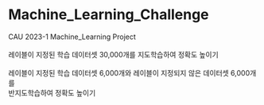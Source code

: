 # Machine_Learning_Challenge
CAU 2023-1 Machine_Learning Project<br><br>
레이블이 지정된 학습 데이터셋 30,000개를 지도학습하여 정확도 높이기<br><br>
레이블이 지정된 학습 데이터셋 6,000개와 레이블이 지정되지 않은 데이터셋 6,000개를<br>반지도학습하여 정확도 높이기
